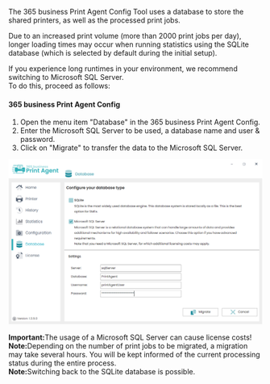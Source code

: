 The 365 business Print Agent Config Tool uses a database to store the shared printers, as well as the processed print jobs.

Due to an increased print volume (more than 2000 print jobs per day), longer loading times may occur when running statistics using the SQLite database (which is selected by default during the initial setup).

If you experience long runtimes in your environment, we recommend switching to Microsoft SQL Server.
<br/>To do this, proceed as follows:

#### 365 business Print Agent Config 
1. Open the menu item "Database" in the 365 business Print Agent Config.
2. Enter the Microsoft SQL Server to be used, a database name and user & password.
3. Click on "Migrate" to transfer the data to the Microsoft SQL Server.

![Database](/assets/images/365-business-print-agent/config/Database_SQL_en.PNG)

<div class="alert alert-notice">
    <i class="fa-solid fa-notes"></i> <strong>Important:</strong>The usage of a Microsoft SQL Server can cause license costs! 
</div>

<div class="alert alert-info">
    <i class="fa-solid fa-lightbulb"></i> <strong>Note:</strong>Depending on the number of print jobs to be migrated, a migration may take several hours. You will be kept informed of the current processing status during the entire process.
</div>

<div class="alert alert-info">
    <i class="fa-solid fa-lightbulb"></i> <strong>Note:</strong>Switching back to the SQLite database is possible.
</div>



